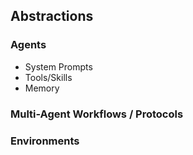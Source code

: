 ## Abstractions

### Agents

* System Prompts
* Tools/Skills
* Memory

### Multi-Agent Workflows / Protocols

### Environments
